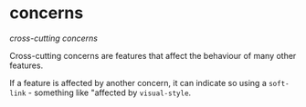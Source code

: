 # concerns
*cross-cutting concerns*

Cross-cutting concerns are features that affect the behaviour of many other features.

If a feature is affected by another concern, it can indicate so using a `soft-link` - something like "affected by `visual-style`.